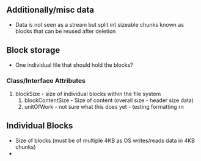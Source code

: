 ## Additionally/misc data
- Data is not seen as a stream but split int sizeable chunks known as blocks that can be reused after deletion
## Block storage
- One individual file that should hold the blocks?
### Class/Interface Attributes
1. blockSize - size of individual blocks within the file system
    1. blockContentSize - Size of content (overall size - header size data)
    2. unitOfWork - not sure what this does yet - testing formatting rn
## Individual Blocks
- Size of blocks (must be of multiple 4KB as OS writes/reads data in 4KB chunks)
- 